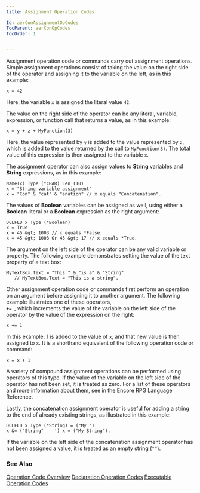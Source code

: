 ```yaml
---
title: Assignment Operation Codes

Id: aerConAssignmentOpCodes
TocParent: aerConOpCodes
TocOrder: 1


---
```


Assignment operation code or commands carry out assignment operations. Simple assignment operations consist of taking the value on the right side of the operator and assigning it to the variable on the left, as in this example: 

```
x = 42
```

Here, the variable <code class="ce">x</code> is assigned the literal value <code>42</code>. 

The value on the right side of the operator can be any literal, variable, expression, or function call that returns a value, as in this example: 

```
x = y + z + MyFunction(3)
```

Here, the value represented by <code>y</code> is added to the value represented by <code>z</code>, which is added to the value returned by the call to <code>MyFunction(3)</code>. The total value of this expression is then assigned to the variable <code>x</code>. 

The assignment operator can also assign values to **String** variables and **String** expressions, as in this example: 

```
Name(x) Type (*CHAR) Len (10)
x = "String variable assignment"
x = "Con" & "cat" & "enation" // x equals "Concatenation".
```

The values of **Boolean** variables can be assigned as well, using either a **Boolean** literal or a **Boolean** expression as the right argument: 

```
DCLFLD x Type (*Boolean)
x = True
x = 45 &gt; 1003 // x equals *False.
x = 45 &gt; 1003 Or 45 &gt; 17 // x equals *True.
```

The argument on the left side of the operator can be any valid variable or property. The following example demonstrates setting the value of the text property of a text box: 

```
MyTextBox.Text = "This " & "is a" & "String" 
   // MyTextBox.Text = "This is a string".
```

Other assignment operation code or commands first perform an operation on an argument before assigning it to another argument. The following example illustrates one of these operators, <code> **+=** </code>, which increments the value of the variable on the left side of the operator by the value of the expression on the right: 

```
x += 1
```

In this example, 1 is added to the value of <code class="ce">x</code>, and that new value is then assigned to <code class="ce">x</code>. It is a shorthand equivalent of the following operation code or command: 

```
x = x + 1
```

A variety of compound assignment operations can be performed using operators of this type. If the value of the variable on the left side of the operator has not been set, it is treated as zero. For a list of these operators and more information about them, see in the Encore RPG Language Reference. 

Lastly, the concatenation assignment operator is useful for adding a string to the end of already existing strings, as illustrated in this example: 

```
DCLFLD x Type (*String) = ("My ")
x &= ("String"    ') x = ("My String").
```

If the variable on the left side of the concatenation assignment operator has not been assigned a value, it is treated as an empty string (<code>""</code>). 

### See Also
[Operation Code Overview](aerConOpCodesOverview.html)
[Declaration Operation Codes](aerConDeclarationOpCodes.html)
[Executable Operation Codes](aerConExecutableOpCodes.html) 
